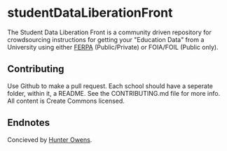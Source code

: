 # studentDataLiberationFront

The Student Data Liberation Front is a community driven repository for crowdsourcing instructions for getting your "Education Data" from a University using either [FERPA](http://nces.ed.gov/pubs98/safetech/appendix-b.asp) (Public/Private) or FOIA/FOIL (Public only). 

## Contributing

Use Github to make a pull request. Each school should have a seperate folder, within it, a README. See the CONTRIBUTING.md file for more info. All content is Create Commons licensed. 

## Endnotes

Concieved by [Hunter Owens](http://hunterowens.net).
